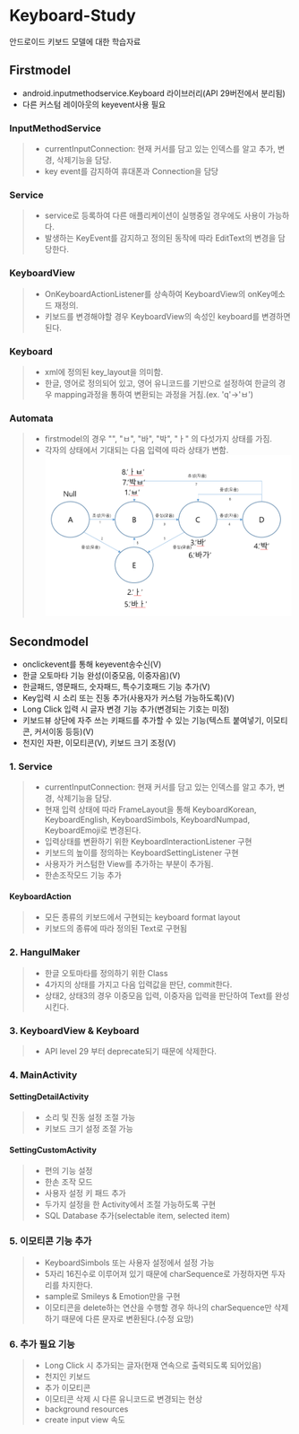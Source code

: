 # Keyboard-Study
안드로이드 키보드 모델에 대한 학습자료

  ## Firstmodel 
* android.inputmethodservice.Keyboard 라이브러리(API 29버전에서 분리됨)
* 다른 커스텀 레이아웃의 keyevent사용 필요

### InputMethodService
> - currentInputConnection: 현재 커서를 담고 있는 인덱스를 알고 추가, 변경, 삭제기능을 담당.
> - key event를 감지하여 휴대폰과 Connection을 담당

### Service
> - service로 등록하여 다른 애플리케이션이 실행중일 경우에도 사용이 가능하다.
> - 발생하는 KeyEvent를 감지하고 정의된 동작에 따라 EditText의 변경을 담당한다.

### KeyboardView
> - OnKeyboardActionListener를 상속하여 KeyboardView의 onKey메소드 재정의.
> - 키보드를 변경해야할 경우 KeyboardView의 속성인 keyboard를 변경하면 된다.

### Keyboard
> - xml에 정의된 key_layout을 의미함.
> - 한글, 영어로 정의되어 있고, 영어 유니코드를 기반으로 설정하여 한글의 경우 mapping과정을 통하여 변환되는 과정을 거침.(ex. 'q'->'ㅂ')

### Automata
> - firstmodel의 경우 "", "ㅂ", "바", "박", "ㅏ" 의 다섯가지 상태를 가짐.
> - 각자의 상태에서 기대되는 다음 입력에 따라 상태가 변함.
![ex_screenshot](./img/keyboardAutomata.PNG)

## Secondmodel
* onclickevent를 통해 keyevent송수신(V)
* 한글 오토마타 기능 완성(이중모음, 이중자음)(V)
* 한글패드, 영문패드, 숫자패드, 특수기호패드 기능 추가(V)
* Key입력 시 소리 또는 진동 추가(사용자가 커스텀 가능하도록)(V)
* Long Click 입력 시 글자 변경 기능 추가(변경되는 기호는 미정)
* 키보드뷰 상단에 자주 쓰는 키패드를 추가할 수 있는 기능(텍스트 붙여넣기, 이모티콘, 커서이동 등등)(V)
* 천지인 자판, 이모티콘(V), 키보드 크기 조정(V)


### 1. Service
> - currentInputConnection: 현재 커서를 담고 있는 인덱스를 알고 추가, 변경, 삭제기능을 담당.
> - 현재 입력 상태에 따라 FrameLayout을 통해 KeyboardKorean, KeyboardEnglish, KeyboardSimbols, KeyboardNumpad, KeyboardEmoji로 변경된다.
> - 입력상태를 변환하기 위한 KeyboardInteractionListener 구현
> - 키보드의 높이를 정의하는 KeyboardSettingListener 구현
> - 사용자가 커스텀한 View를 추가하는 부분이 추가됨.
> - 한손조작모드 기능 추가

#### KeyboardAction
> - 모든 종류의 키보드에서 구현되는 keyboard format layout
> - 키보드의 종류에 따라 정의된 Text로 구현됨

### 2. HangulMaker
> - 한글 오토마타를 정의하기 위한 Class
> - 4가지의 상태를 가지고 다음 입력값을 판단, commit한다.
> - 상태2, 상태3의 경우 이중모음 입력, 이중자음 입력을 판단하여 Text를 완성시킨다.


### 3. KeyboardView & Keyboard
> - API level 29 부터 deprecate되기 때문에 삭제한다.

### 4. MainActivity
#### SettingDetailActivity
> - 소리 및 진동 설정 조절 가능
> - 키보드 크기 설정 조절 가능

#### SettingCustomActivity
> - 편의 기능 설정
> - 한손 조작 모드
> - 사용자 설정 키 패드 추가
> - 두가지 설정을 한 Activity에서 조절 가능하도록 구현
> - SQL Database 추가(selectable item, selected item)

### 5. 이모티콘 기능 추가
> - KeyboardSimbols 또는 사용자 설정에서 설정 가능
> - 5자리 16진수로 이루어져 있기 때문에 charSequence로 가정하자면 두자리를 차지한다.
> - sample로 Smileys & Emotion만을 구현
> - 이모티콘을 delete하는 연산을 수행할 경우 하나의 charSequence만 삭제하기 때문에 다른 문자로 변환된다.(수정 요망)

### 6. 추가 필요 기능
 > - Long Click 시 추가되는 글자(현재 연속으로 출력되도록 되어있음)
 > - 천지인 키보드
 > - 추가 이모티콘
 > - 이모티콘 삭제 시 다른 유니코드로 변경되는 현상
 > - background resources
 > - create input view 속도 
